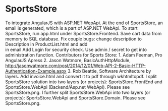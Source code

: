 # SportsStore
To integrate AngularJS with ASP.NET WepApi.
At the end of SportsStore, an email is generated, which is a part of ASP.NET WebApi.
To start SportsStore, run app.html under SportsStore.Frontend.
Save cart data from memory to SQL database.
Fix couple bugs: change description to Description in ProductList.html and add <br /> in email
Add Login for security check. Use admin / secret to get into administration function.
Contributors for Sports Store: 1. Adam Feeman, Pro AngularJS Apress
     2. Jason Watmore, BasicAuthHttpModule, http://jasonwatmore.com/post/2014/12/01/Web-API-2-Basic-HTTP-Authentication-Example.aspx
     3. Rob Beattie, Software Architecture by layers.
Add invoice.html and convert it to pdf through wkhtmltopdf.
I split SportsStore solution into two layers (or projects): SportsStore.FrontEnd and SportsStore.WebApi (Backend/Asp.net WebApi). Please see SportsStore.png.
I further split SportsStore.WebApi into two layers (or projects): SportsStore.WebApi and SportsStore.Domain. Please see SportsStore.png.
